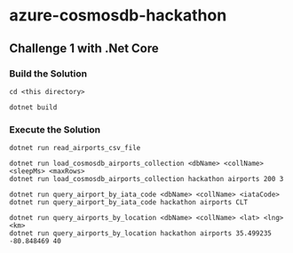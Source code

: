 # azure-cosmosdb-hackathon

## Challenge 1 with .Net Core

### Build the Solution

```
cd <this directory>

dotnet build
```

### Execute the Solution

```
dotnet run read_airports_csv_file

dotnet run load_cosmosdb_airports_collection <dbName> <collName> <sleepMs> <maxRows>
dotnet run load_cosmosdb_airports_collection hackathon airports 200 3

dotnet run query_airport_by_iata_code <dbName> <collName> <iataCode>
dotnet run query_airport_by_iata_code hackathon airports CLT

dotnet run query_airports_by_location <dbName> <collName> <lat> <lng> <km>
dotnet run query_airports_by_location hackathon airports 35.499235 -80.848469 40
```
